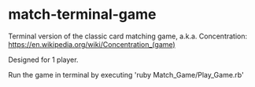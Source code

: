 # match-terminal-game

Terminal version of the classic card matching game, a.k.a. Concentration: https://en.wikipedia.org/wiki/Concentration_(game)

Designed for 1 player. 

Run the game in terminal by executing 'ruby Match_Game/Play_Game.rb'
